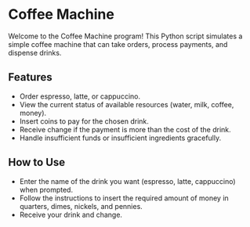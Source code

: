 # Coffee Machine

Welcome to the Coffee Machine program! This Python script simulates a simple coffee machine that can take orders, process payments, and dispense drinks.

## Features

- Order espresso, latte, or cappuccino.  
- View the current status of available resources (water, milk, coffee, money).  
- Insert coins to pay for the chosen drink.  
- Receive change if the payment is more than the cost of the drink.  
- Handle insufficient funds or insufficient ingredients gracefully.

## How to Use

- Enter the name of the drink you want (espresso, latte, cappuccino) when prompted.  
- Follow the instructions to insert the required amount of money in quarters, dimes, nickels, and pennies.  
- Receive your drink and change.